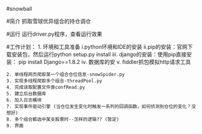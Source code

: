 #snowball

#简介
抓取雪球优异组合的持仓调仓

#运行
运行driver.py程序，查看运行效果


#工作计划：
	1. 环境和工具准备
			i.python环境和IDE的安装
			ii.pip的安装：官网下载安装包，然后运行python setup.py install
			iii. django的安装：使用pip直接安装：  pip install Django==1.8.2
			iv. 数据库的安
			v. fiddler抓包模拟http请求工具
	
	2. 单线程网页爬取某一个组合仓位信息-snowSpider.py
	3. 实现多线程爬取多个组合-threadPool.py
	4. 完成读取配置文件类confRead.py
	5. 建立后台数据库 
	6. 加入日志模块
	7. 实现事件驱动引擎 (当仓位发生变化时触发一系列的回调函数，如何侦测到仓位的变化？没想好)
	8. 多个组合都选中某支股票时--怎样的逻辑?? (暂定)
	9. 界面
